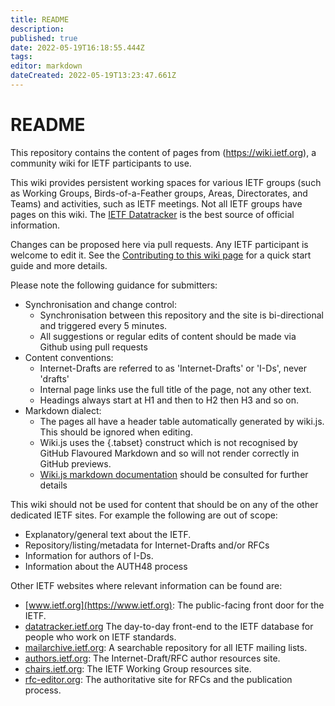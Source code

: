 ```yaml
---
title: README
description: 
published: true
date: 2022-05-19T16:18:55.444Z
tags: 
editor: markdown
dateCreated: 2022-05-19T13:23:47.661Z
---
```


# README
This repository contains the content of pages from (https://wiki.ietf.org), a community wiki for IETF participants to use.

This wiki provides persistent working spaces for various IETF groups (such as Working Groups, Birds-of-a-Feather groups, Areas, Directorates, and Teams) and activities, such as IETF meetings. Not all IETF groups have pages on this wiki. The [IETF Datatracker](https://datatracker.ietf.org) is the best source of official information.

Changes can be proposed here via pull requests.  Any IETF participant is welcome to edit it. See the [Contributing to this wiki page](https://wiki.ietf.org/en/contributing) for a quick start guide and more details.

Please note the following guidance for submitters:

* Synchronisation and change control:
    * Synchronisation between this repository and the site is bi-directional and triggered every 5 minutes.
    * All suggestions or regular edits of content should be made via Github using pull requests
* Content conventions:
    * Internet-Drafts are referred to as 'Internet-Drafts' or 'I-Ds', never 'drafts'
    * Internal page links use the full title of the page, not any other text.
    * Headings always start at H1 and then to H2 then H3 and so on.
* Markdown dialect:
   *  The pages all have a header table automatically generated by wiki.js.  This should be ignored when editing.
   *  Wiki.js uses the {.tabset} construct which is not recognised by GitHub Flavoured Markdown and so will not render correctly in GitHub previews.
   * [Wiki.js markdown documentation](https://docs.requarks.io/en/editors/markdown) should be consulted for further details

This wiki should not be used for content that should be on any of the other dedicated IETF sites. For example the following are out of scope:
+ Explanatory/general text about the IETF.
+ Repository/listing/metadata for Internet-Drafts and/or RFCs
+ Information for authors of I-Ds.
+ Information about the AUTH48 process

Other IETF websites where relevant information can be found are:
- [www.ietf.org](https://www.ietf.org): The public-facing front door for the IETF.
- [datatracker.ietf.org](https://datatracker.ietf.org) The day-to-day front-end to the IETF database for people who work on IETF standards.
- [mailarchive.ietf.org](https://mailarchive.ietf.org): A searchable repository for all IETF mailing lists.
- [authors.ietf.org](https://authors.ietf.org): The Internet-Draft/RFC author resources site.
- [chairs.ietf.org](https://chairs.ietf.org): The IETF Working Group resources site.
- [rfc-editor.org](https://rfc-editor.org): The authoritative site for RFCs and the publication process.
